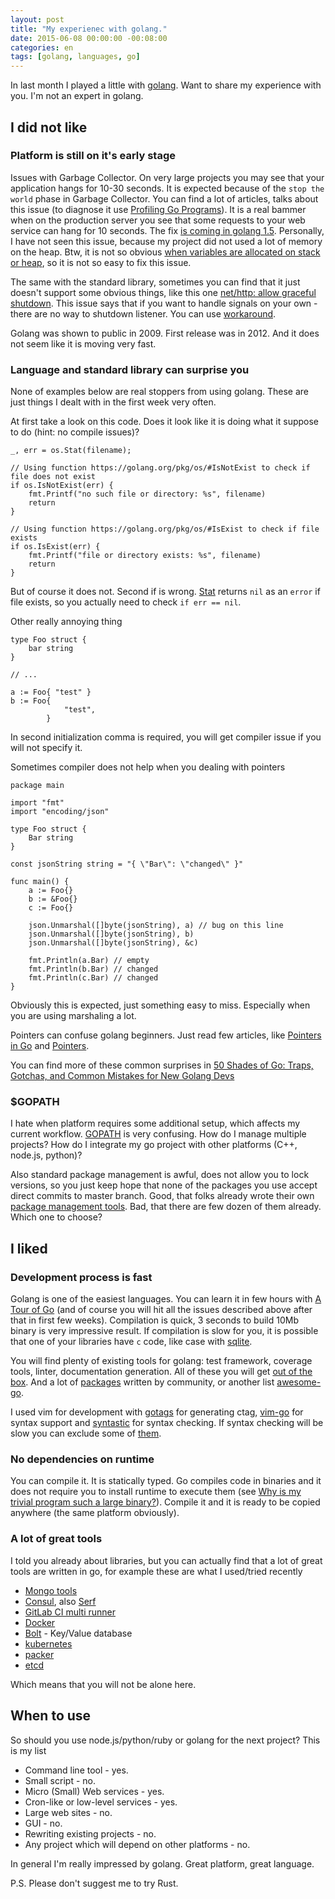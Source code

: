 ```yaml
---
layout: post
title: "My experienec with golang."
date: 2015-06-08 00:00:00 -00:08:00
categories: en
tags: [golang, languages, go]
---
```


In last month I played a little with [golang](http://golang.org). Want to share my experience with you. I'm not an expert in golang.

## I did not like

### Platform is still on it's early stage

Issues with Garbage Collector. On very large projects you may see that your application hangs for 10-30 seconds. It is expected because of the `stop the world` phase in Garbage Collector. You can find a lot of articles, talks about this issue (to diagnose it use [Profiling Go Programs](https://blog.golang.org/profiling-go-programs)). It is a real bammer when on the production server you see that some requests to your web service can hang for 10 seconds. The fix [is coming in golang 1.5](http://llvm.cc/t/go-1-4-garbage-collection-plan-and-roadmap-golang-org/33). Personally, I have not seen this issue, because my project did not used a lot of memory on the heap. Btw, it is not so obvious [when variables are allocated on stack or heap](https://golang.org/doc/faq#stack_or_heap), so it is not so easy to fix this issue.

The same with the standard library, sometimes you can find that it just doesn't support some obvious things, like this one [net/http: allow graceful shutdown](https://github.com/golang/go/issues/4674). This issue says that if you want to handle signals on your own - there are no way to shutdown listener. You can use [workaround](http://www.hydrogen18.com/blog/stop-listening-http-server-go.html).

Golang was shown to public in 2009. First release was in 2012. And it does not seem like it is moving very fast.

### Language and standard library can surprise you

None of examples below are real stoppers from using golang. These are just things I dealt with in the first week very often.

At first take a look on this code. Does it look like it is doing what it suppose to do (hint: no compile issues)?

```
_, err = os.Stat(filename);

// Using function https://golang.org/pkg/os/#IsNotExist to check if file does not exist
if os.IsNotExist(err) {
    fmt.Printf("no such file or directory: %s", filename)
    return
}

// Using function https://golang.org/pkg/os/#IsExist to check if file exists
if os.IsExist(err) {
    fmt.Printf("file or directory exists: %s", filename)
    return
}
```

But of course it does not. Second if is wrong. [Stat](https://golang.org/pkg/os/#Stat) returns `nil` as an `error` if file exists, so you actually need to check `if err == nil`.

Other really annoying thing

```
type Foo struct {
    bar string
}

// ...

a := Foo{ "test" }
b := Foo{
            "test",
        }
```

In second initialization comma is required, you will get compiler issue if you will not specify it.

Sometimes compiler does not help when you dealing with pointers

```
package main

import "fmt"
import "encoding/json"

type Foo struct {
    Bar string
}

const jsonString string = "{ \"Bar\": \"changed\" }"

func main() {
    a := Foo{}
    b := &Foo{}
    c := Foo{}

    json.Unmarshal([]byte(jsonString), a) // bug on this line
    json.Unmarshal([]byte(jsonString), b)
    json.Unmarshal([]byte(jsonString), &c)

    fmt.Println(a.Bar) // empty
    fmt.Println(b.Bar) // changed
    fmt.Println(c.Bar) // changed
}
```

Obviously this is expected, just something easy to miss. Especially when you are using marshaling a lot.

Pointers can confuse golang beginners. Just read few articles, like [Pointers in Go](http://dave.cheney.net/2014/03/17/pointers-in-go) and [Pointers](https://www.golang-book.com/books/intro/8).

You can find more of these common surprises in [50 Shades of Go: Traps, Gotchas, and Common Mistakes for New Golang Devs](http://devs.cloudimmunity.com/gotchas-and-common-mistakes-in-go-golang/)

### $GOPATH

I hate when platform requires some additional setup, which affects my current workflow. [GOPATH](https://github.com/golang/go/wiki/GOPATH) is very confusing. How do I manage multiple projects? How do I integrate my go project with other platforms (C++, node.js, python)?

Also standard package management is awful, does not allow you to lock versions, so you just keep hope that none of the packages you use accept direct commits to master branch. Good, that folks already wrote their own [package management tools](https://github.com/golang/go/wiki/PackageManagementTools). Bad, that there are few dozen of them already. Which one to choose?

## I liked

### Development process is fast

Golang is one of the easiest languages. You can learn it in few hours with [A Tour of Go](http://tour.golang.org) (and of course you will hit all the issues described above after that in first few weeks). Compilation is quick, 3 seconds to build 10Mb binary is very impressive result. If compilation is slow for you, it is possible that one of your libraries have `c` code, like case with [sqlite](https://groups.google.com/forum/#!topic/golang-nuts/KexEyiy6PvA).

You will find plenty of existing tools for golang: test framework, coverage tools, linter, documentation generation. All of these you will get [out of the box](https://golang.org/cmd/). And a lot of [packages](https://godoc.org) written by community, or another list [awesome-go](https://github.com/avelino/awesome-go).

I used vim for development with [gotags](https://github.com/jstemmer/gotags) for generating ctag, [vim-go](https://github.com/fatih/vim-go) for syntax support and [syntastic](https://github.com/scrooloose/syntastic) for syntax checking. If syntax checking will be slow you can exclude some of [them](https://github.com/scrooloose/syntastic/tree/master/syntax_checkers/go).

### No dependencies on runtime

You can compile it. It is statically typed. Go compiles code in binaries and it does not require you to install runtime to execute them (see [Why is my trivial program such a large binary?](https://golang.org/doc/faq#Why_is_my_trivial_program_such_a_large_binary)). Compile it and it is ready to be copied anywhere (the same platform obviously).

### A lot of great tools

I told you already about libraries, but you can actually find that a lot of great tools are written in go, for example these are what I used/tried recently

* [Mongo tools](https://github.com/mongodb/mongo-tools)
* [Consul](https://www.consul.io), also [Serf](https://www.serfdom.io)
* [GitLab CI multi runner](https://www.serfdom.io)
* [Docker](https://www.docker.com)
* [Bolt](https://github.com/boltdb/bolt) - Key/Value database
* [kubernetes](https://github.com/GoogleCloudPlatform/kubernetes)
* [packer](https://github.com/mitchellh/packer)
* [etcd](https://github.com/coreos/etcd)

Which means that you will not be alone here.

## When to use

So should you use node.js/python/ruby or golang for the next project? This is my list

* Command line tool - yes.
* Small script - no.
* Micro (Small) Web services - yes.
* Cron-like or low-level services - yes.
* Large web sites - no.
* GUI - no.
* Rewriting existing projects - no.
* Any project which will depend on other platforms - no.

In general I'm really impressed by golang. Great platform, great language.

P.S. Please don't suggest me to try Rust.
